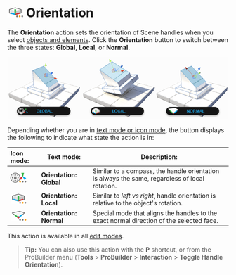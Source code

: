 # ![Orientation](images/icons/HandleAlign_Local.png) Orientation

The __Orientation__ action sets the orientation of Scene handles when you select [objects and elements](modes.md). Click the __Orientation__ button to switch between the three states: __Global__, __Local__, or __Normal__.

![Handle Orientation Examples](images/HandleAlign_ExamplesWithTextAndIcons.png)

Depending whether you are in [text mode or icon mode](toolbar.md#buttonmode), the button displays the following to indicate what state the action is in:

| **Icon mode:**                                             | **Text mode:**            | **Description:**                                           |
| :----------------------------------------------------------- | ----------------------- | ------------------------------------------------------------ |
| ![Handle Alignment Global](images/icons/HandleAlign_World.png) | **Orientation: Global** | Similar to a compass, the handle orientation is always the same, regardless of local rotation. |
| ![Handle Alignment Local](images/icons/HandleAlign_Local.png) | **Orientation: Local**  | Similar to *left vs right*, handle orientation is relative to the object's rotation. |
| ![Handle Alignment Planar](images/icons/HandleAlign_Plane.png) | **Orientation: Normal** | Special mode that aligns the handles to the exact normal direction of the selected face. |

This action is available in all [edit modes](modes.md).

> **Tip:** You can also use this action with the **P** shortcut, or from the ProBuilder menu (**Tools** > **ProBuilder** > **Interaction** > **Toggle Handle Orientation**).
